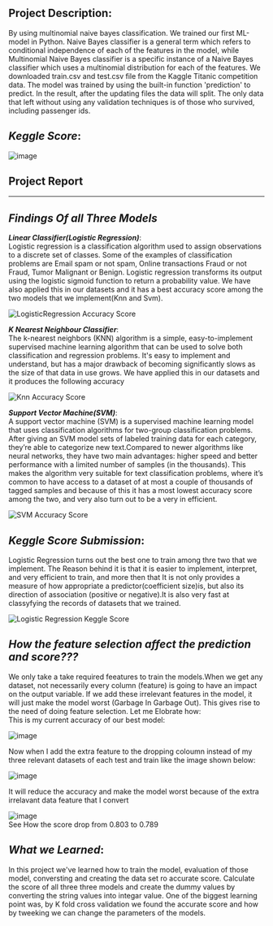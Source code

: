 ## Project Description:
 By using multinomial naive bayes classification. We trained our first ML-model in Python. Naive Bayes classifier is a general term which refers to conditional independence of each of the features in the model, while Multinomial Naive Bayes classifier is a specific instance of a Naive Bayes classifier which uses a multinomial distribution for each of the features. We downloaded train.csv and test.csv file from the Kaggle Titanic competition data. The model was trained by using the built-in function 'prediction' to predict. In the result, after the updating files the data will split. The only data that left without using any validation techniques is of those who survived, including passenger ids.


***Keggle Score***:
-------------------------------------------------------
![image](https://user-images.githubusercontent.com/61632471/126849839-99cb51a0-98b8-4ee8-880a-85e51556e777.png)


 ## Project Report
----------------------------------------------------------------------------------------------------------------------------

***Findings Of all Three Models***
-------------------------------------------------------------------------------------------------------------------------

***Linear Classifier(Logistic Regression)***: <br/>
Logistic regression is a classification algorithm used to assign observations to a discrete set of classes. Some of the examples of classification problems are Email spam 
or not spam, Online transactions Fraud or not Fraud, Tumor Malignant or Benign. Logistic regression transforms its output using the logistic sigmoid function to return a 
probability value. We have also applied this in our datasets and it has a best accuracy score among the two models that we implement(Knn and Svm).

![LogisticRegression Accuracy Score](https://user-images.githubusercontent.com/61632471/126848450-eac539a1-e92a-44c5-9170-f9f91b554452.PNG)



***K Nearest Neighbour Classifier***:<br/>
The k-nearest neighbors (KNN) algorithm is a simple, easy-to-implement supervised machine learning algorithm that can be used to solve both classification and regression problems.
It's easy to implement and understand, but has a major drawback of becoming significantly slows as the size of that data in use grows.
We have applied this in our datasets and it produces the following accuracy


![Knn Accuracy Score](https://user-images.githubusercontent.com/61632471/126847920-62e66983-4edf-4264-96cc-80965f131628.PNG)


***Support Vector Machine(SVM)***:<br/>
A support vector machine (SVM) is a supervised machine learning model that uses classification algorithms for two-group classification problems. After giving an SVM model
sets of labeled training data for each category, they’re able to categorize new text.Compared to newer algorithms like neural networks, they have two main advantages: 
higher speed and better performance with a limited number of samples (in the thousands). This makes the algorithm very suitable for text classification problems, where 
it’s common to have access to a dataset of at most a couple of thousands of tagged samples and because of this it has a most lowest accuracy score among the two,
and very also turn out to be a very in efficient.

![SVM Accuracy Score](https://user-images.githubusercontent.com/61632471/126848982-56792080-e6fa-4e48-8a36-f386766cb84e.PNG)


***Keggle Score Submission***:
-------------------------------------------------------------------------------------------------------------------------
Logistic Regression turns out the best one to train among thre two that we implement. The Reason behind it is that it is easier to implement, interpret, and very 
efficient to train, and more then that It is not only provides a measure of how appropriate a predictor(coefficient size)is, but also its direction of association
(positive or negative).It is also very fast at classyfying the records of datasets that we trained.

![Logistic Regression Keggle Score](https://user-images.githubusercontent.com/61632471/126849366-5e321fd3-ad67-46e0-8d66-b59e384c3ddf.PNG)

***How the feature selection affect the prediction and score???***
----------------------------------------------------------------
We only take a take required feeatures to train the models.When we get any dataset, not necessarily every column (feature) is going to have an impact on the output variable. If we add these irrelevant features in the model, it will just make the model worst (Garbage In Garbage Out). This gives rise to the need of doing feature selection.
Let me Elobrate how:<br/>
This is my current accuracy of our best model:<br/>

![image](https://user-images.githubusercontent.com/61632471/126851581-73ae1373-b456-498e-b0d5-0687fe09e498.png) <br/>

Now when I add the extra feature to the dropping coloumn instead of my three relevant datasets
 of each test and train like the image shown below:<br/>
 
 ![image](https://user-images.githubusercontent.com/61632471/126851681-a580e1f5-932e-40f3-8762-698a6a5ca50d.png) <br/>
 
 It will reduce the accuracy and make the model worst because of the extra irrelavant data feature that I convert 
 
 ![image](https://user-images.githubusercontent.com/61632471/126851770-c0dc5d92-b564-4c42-b590-fb05d1d629dd.png)<br/>
 See How the score drop from 0.803 to 0.789

***What we Learned***:
---------------------------------------------------------

In this project we've learned how to train the model, evaluation of those model, conversting and creating the data set ro accurate score. Calculate the score of all three three models and create the dummy values by converting the string values into integar value. One of the biggest learning point was, by K fold cross validation we found the accurate score and how by tweeking we can change the parameters of the models.
